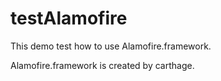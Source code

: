 # testAlamofire
This demo test how to use Alamofire.framework.

Alamofire.framework is created by carthage.
